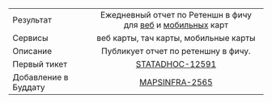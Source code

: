 | | |
|:------------- |:-------------:|
| Результат | Ежедневный отчет по Ретеншн в фичу для [веб](https://stat.yandex-team.ru/Maps/Adhoc/FeatureRetentionDaily) и [мобильных](https://stat.yandex-team.ru/Maps_Mobile_All/Adhoc/FeatureRetentionDaily) карт |
| Сервисы | веб карты, тач карты, мобильные карты |
| Описание | Публикует отчет  по ретеншну в фичу. |
| Первый тикет | [STATADHOC-12591](https://st.yandex-team.ru/STATADHOC-12591) |
| Добавление в Буддату | [MAPSINFRA-2565](https://st.yandex-team.ru/MAPSINFRA-2565)
